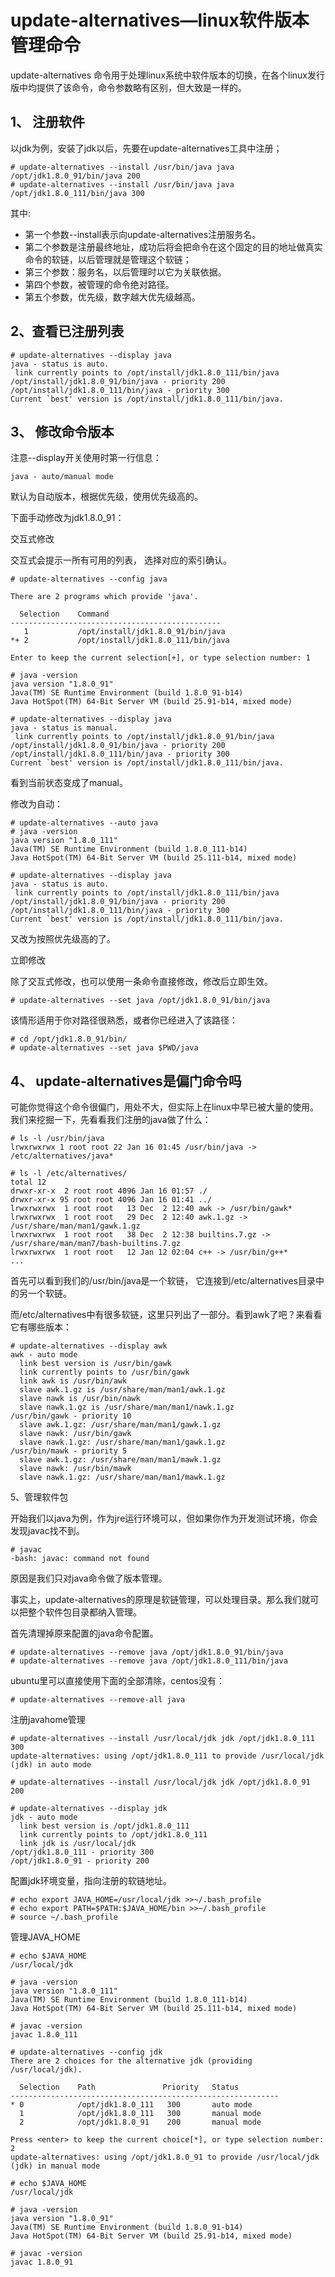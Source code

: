 # update-alternatives—linux软件版本管理命令

update-alternatives 命令用于处理linux系统中软件版本的切换，在各个linux发行版中均提供了该命令，命令参数略有区别，但大致是一样的。

## 1、 注册软件

以jdk为例，安装了jdk以后，先要在update-alternatives工具中注册；

```shell
# update-alternatives --install /usr/bin/java java /opt/jdk1.8.0_91/bin/java 200
# update-alternatives --install /usr/bin/java java /opt/jdk1.8.0_111/bin/java 300

```

其中:

- 第一个参数--install表示向update-alternatives注册服务名。
- 第二个参数是注册最终地址，成功后将会把命令在这个固定的目的地址做真实命令的软链，以后管理就是管理这个软链；
- 第三个参数：服务名，以后管理时以它为关联依据。
- 第四个参数，被管理的命令绝对路径。
- 第五个参数，优先级，数字越大优先级越高。

## 2、查看已注册列表

```shell
# update-alternatives --display java
java - status is auto.
 link currently points to /opt/install/jdk1.8.0_111/bin/java
/opt/install/jdk1.8.0_91/bin/java - priority 200
/opt/install/jdk1.8.0_111/bin/java - priority 300
Current `best' version is /opt/install/jdk1.8.0_111/bin/java.
```

## 3、 修改命令版本

注意--display开关使用时第一行信息：

```shell
java - auto/manual mode
```

默认为自动版本，根据优先级，使用优先级高的。

下面手动修改为jdk1.8.0_91：

交互式修改

交互式会提示一所有可用的列表， 选择对应的索引确认。

```shell
# update-alternatives --config java

There are 2 programs which provide 'java'.

  Selection    Command
-----------------------------------------------
   1           /opt/install/jdk1.8.0_91/bin/java
*+ 2           /opt/install/jdk1.8.0_111/bin/java

Enter to keep the current selection[+], or type selection number: 1

# java -version
java version "1.8.0_91"
Java(TM) SE Runtime Environment (build 1.8.0_91-b14)
Java HotSpot(TM) 64-Bit Server VM (build 25.91-b14, mixed mode)

# update-alternatives --display java
java - status is manual.
 link currently points to /opt/install/jdk1.8.0_91/bin/java
/opt/install/jdk1.8.0_91/bin/java - priority 200
/opt/install/jdk1.8.0_111/bin/java - priority 300
Current `best' version is /opt/install/jdk1.8.0_111/bin/java.
```

看到当前状态变成了manual。

修改为自动：

```shell
# update-alternatives --auto java
# java -version
java version "1.8.0_111"
Java(TM) SE Runtime Environment (build 1.8.0_111-b14)
Java HotSpot(TM) 64-Bit Server VM (build 25.111-b14, mixed mode)

# update-alternatives --display java
java - status is auto.
 link currently points to /opt/install/jdk1.8.0_111/bin/java
/opt/install/jdk1.8.0_91/bin/java - priority 200
/opt/install/jdk1.8.0_111/bin/java - priority 300
Current `best' version is /opt/install/jdk1.8.0_111/bin/java.

```

又改为按照优先级高的了。

立即修改

除了交互式修改，也可以使用一条命令直接修改，修改后立即生效。

```shell
# update-alternatives --set java /opt/jdk1.8.0_91/bin/java

```

该情形适用于你对路径很熟悉，或者你已经进入了该路径：

```shell
# cd /opt/jdk1.8.0_91/bin/
# update-alternatives --set java $PWD/java
```

## 4、 update-alternatives是偏门命令吗

可能你觉得这个命令很偏门，用处不大，但实际上在linux中早已被大量的使用。我们来挖掘一下，先看看我们注册的java做了什么：

```shell
# ls -l /usr/bin/java
lrwxrwxrwx 1 root root 22 Jan 16 01:45 /usr/bin/java -> /etc/alternatives/java*

# ls -l /etc/alternatives/
total 12
drwxr-xr-x  2 root root 4096 Jan 16 01:57 ./
drwxr-xr-x 95 root root 4096 Jan 16 01:41 ../
lrwxrwxrwx  1 root root   13 Dec  2 12:40 awk -> /usr/bin/gawk*
lrwxrwxrwx  1 root root   29 Dec  2 12:40 awk.1.gz -> /usr/share/man/man1/gawk.1.gz
lrwxrwxrwx  1 root root   38 Dec  2 12:38 builtins.7.gz -> /usr/share/man/man7/bash-builtins.7.gz
lrwxrwxrwx  1 root root   12 Jan 12 02:04 c++ -> /usr/bin/g++*
...
```

首先可以看到我们的/usr/bin/java是一个软链， 它连接到/etc/alternatives目录中的另一个软链。

而/etc/alternatives中有很多软链，这里只列出了一部分。看到awk了吧？来看看它有哪些版本：

```shell
# update-alternatives --display awk
awk - auto mode
  link best version is /usr/bin/gawk
  link currently points to /usr/bin/gawk
  link awk is /usr/bin/awk
  slave awk.1.gz is /usr/share/man/man1/awk.1.gz
  slave nawk is /usr/bin/nawk
  slave nawk.1.gz is /usr/share/man/man1/nawk.1.gz
/usr/bin/gawk - priority 10
  slave awk.1.gz: /usr/share/man/man1/gawk.1.gz
  slave nawk: /usr/bin/gawk
  slave nawk.1.gz: /usr/share/man/man1/gawk.1.gz
/usr/bin/mawk - priority 5
  slave awk.1.gz: /usr/share/man/man1/mawk.1.gz
  slave nawk: /usr/bin/mawk
  slave nawk.1.gz: /usr/share/man/man1/mawk.1.gz

```

5、管理软件包

开始我们以java为例，作为jre运行环境可以，但如果你作为开发测试环境，你会发现javac找不到。

```shell
# javac
-bash: javac: command not found
```

原因是我们只对java命令做了版本管理。

事实上，update-alternatives的原理是软链管理，可以处理目录。那么我们就可以把整个软件包目录都纳入管理。

首先清理掉原来配置的java命令配置。

```shell
# update-alternatives --remove java /opt/jdk1.8.0_91/bin/java
# update-alternatives --remove java /opt/jdk1.8.0_111/bin/java
```

ubuntu里可以直接使用下面的全部清除，centos没有：

```shell
# update-alternatives --remove-all java
```

注册javahome管理

```shell
# update-alternatives --install /usr/local/jdk jdk /opt/jdk1.8.0_111 300
update-alternatives: using /opt/jdk1.8.0_111 to provide /usr/local/jdk (jdk) in auto mode

# update-alternatives --install /usr/local/jdk jdk /opt/jdk1.8.0_91 200

# update-alternatives --display jdk
jdk - auto mode
  link best version is /opt/jdk1.8.0_111
  link currently points to /opt/jdk1.8.0_111
  link jdk is /usr/local/jdk
/opt/jdk1.8.0_111 - priority 300
/opt/jdk1.8.0_91 - priority 200

```

配置jdk环境变量，指向注册的软链地址。

```shell
# echo export JAVA_HOME=/usr/local/jdk >>~/.bash_profile
# echo export PATH=$PATH:$JAVA_HOME/bin >>~/.bash_profile
# source ~/.bash_profile

```

管理JAVA_HOME

```shell
# echo $JAVA_HOME
/usr/local/jdk

# java -version
java version "1.8.0_111"
Java(TM) SE Runtime Environment (build 1.8.0_111-b14)
Java HotSpot(TM) 64-Bit Server VM (build 25.111-b14, mixed mode)

# javac -version
javac 1.8.0_111

# update-alternatives --config jdk
There are 2 choices for the alternative jdk (providing /usr/local/jdk).

  Selection    Path               Priority   Status
------------------------------------------------------------
* 0            /opt/jdk1.8.0_111   300       auto mode
  1            /opt/jdk1.8.0_111   300       manual mode
  2            /opt/jdk1.8.0_91    200       manual mode

Press <enter> to keep the current choice[*], or type selection number: 2
update-alternatives: using /opt/jdk1.8.0_91 to provide /usr/local/jdk (jdk) in manual mode

# echo $JAVA_HOME
/usr/local/jdk

# java -version
java version "1.8.0_91"
Java(TM) SE Runtime Environment (build 1.8.0_91-b14)
Java HotSpot(TM) 64-Bit Server VM (build 25.91-b14, mixed mode)

# javac -version
javac 1.8.0_91
```
